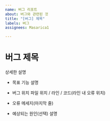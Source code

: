 ```yaml
---
name: 버그 리포트
about: 버그와 관련된 것
title: "[버그] 제목"
labels: 버그
assignees: Masarica1

---
```


# 버그 제목
상세한 설명

* 목표 기능
설명

* 버그 위치
파일 위치 /  라인 / 코드(라인 내 오류 위치)

* 오류 메세지(마지막 줄)

* 예상되는 원인(선택)
설명
